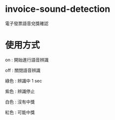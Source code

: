 # invoice-sound-detection
電子發票語音兌獎確認

# 使用方式

on : 開始進行語音辨識

off : 關閉語音辨識

綠色 : 辨識中 1 sec

紫色 : 辨識停止

白色 : 沒有中獎

紅色 : 可能中獎